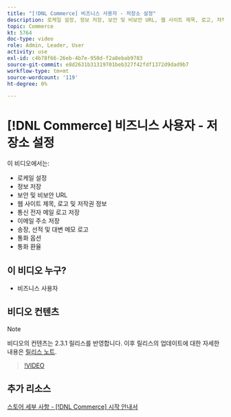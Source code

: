 ```yaml
---
title: "[!DNL Commerce] 비즈니스 사용자 - 저장소 설정"
description: 로케일 설정, 정보 저장, 보안 및 비보안 URL, 웹 사이트 제목, 로고, 저작권 정보, 통신 전자 메일 로고, 저장 전자 메일 주소, 통화 옵션 및 통화료에 대해 알아봅니다.
topic: Commerce
kt: 5764
doc-type: video
role: Admin, Leader, User
activity: use
exl-id: c4b78f66-26eb-4b7e-950d-f2a8ebab9783
source-git-commit: e8d2631b31319701beb327f42fdf1372d9dad9b7
workflow-type: tm+mt
source-wordcount: '119'
ht-degree: 0%

---
```


# [!DNL Commerce] 비즈니스 사용자 - 저장소 설정

이 비디오에서는:

- 로케일 설정
- 정보 저장
- 보안 및 비보안 URL
- 웹 사이트 제목, 로고 및 저작권 정보
- 통신 전자 메일 로고 저장
- 이메일 주소 저장
- 송장, 선적 및 대변 메모 로고
- 통화 옵션
- 통화 환율

## 이 비디오 누구?

- 비즈니스 사용자

## 비디오 컨텐츠

>[!NOTE]
>
>비디오의 컨텐츠는 2.3.1 릴리스를 반영합니다. 이후 릴리스의 업데이트에 대한 자세한 내용은 [릴리스 노트](https://experienceleague.adobe.com/docs/commerce-operations/release/notes/overview.html).

>[!VIDEO](https://video.tv.adobe.com/v/35949?quality=12&learn=on)

## 추가 리소스

[스토어 세부 사항 - [!DNL Commerce] 시작 안내서](https://experienceleague.adobe.com/docs/commerce-admin/start/setup/store-details.html)
